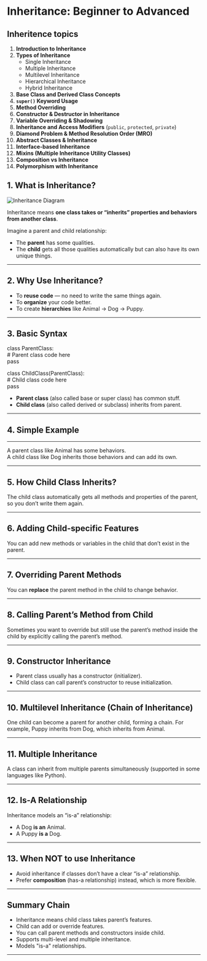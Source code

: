 # Inheritance: Beginner to Advanced
## Inheritence topics  


1. **Introduction to Inheritance**  
2. **Types of Inheritance**  
   - Single Inheritance  
   - Multiple Inheritance  
   - Multilevel Inheritance  
   - Hierarchical Inheritance  
   - Hybrid Inheritance  
3. **Base Class and Derived Class Concepts**  
4. **`super()` Keyword Usage**  
5. **Method Overriding**  
6. **Constructor & Destructor in Inheritance**  
7. **Variable Overriding & Shadowing**  
8. **Inheritance and Access Modifiers** (`public`, `protected`, `private`)  
9. **Diamond Problem & Method Resolution Order (MRO)**  
10. **Abstract Classes & Inheritance**  
11. **Interface-based Inheritance**  
12. **Mixins (Multiple Inheritance Utility Classes)**  
13. **Composition vs Inheritance**  
14. **Polymorphism with Inheritance**  



## 1. What is Inheritance?
![Inheritance Diagram](images/inheritance_diagram.png)  

Inheritance means **one class takes or “inherits” properties and behaviors from another class**.

Imagine a parent and child relationship:  
- The **parent** has some qualities.  
- The **child** gets all those qualities automatically but can also have its own unique things.

---

## 2. Why Use Inheritance?

- To **reuse code** — no need to write the same things again.  
- To **organize** your code better.  
- To create **hierarchies** like Animal → Dog → Puppy.

---

## 3. Basic Syntax
class ParentClass:  
    # Parent class code here  
    pass  

class ChildClass(ParentClass):  
    # Child class code here  
    pass  
- **Parent class** (also called base or super class) has common stuff.  
- **Child class** (also called derived or subclass) inherits from parent.  

---

## 4. Simple Example  


---

     

A parent class like Animal has some behaviors.  
A child class like Dog inherits those behaviors and can add its own. 

---

## 5. How Child Class Inherits?

The child class automatically gets all methods and properties of the parent, so you don’t write them again.

---

## 6. Adding Child-specific Features

You can add new methods or variables in the child that don’t exist in the parent.

---

## 7. Overriding Parent Methods



You can **replace** the parent method in the child to change behavior.

---

## 8. Calling Parent’s Method from Child



Sometimes you want to override but still use the parent’s method inside the child by explicitly calling the parent’s method.

---

## 9. Constructor Inheritance
 


- Parent class usually has a constructor (initializer).  
- Child class can call parent’s constructor to reuse initialization.

---

## 10. Multilevel Inheritance (Chain of Inheritance)



One child can become a parent for another child, forming a chain. For example, Puppy inherits from Dog, which inherits from Animal.

---

## 11. Multiple Inheritance





A class can inherit from multiple parents simultaneously (supported in some languages like Python).

---

## 12. Is-A Relationship

Inheritance models an “is-a” relationship:  
- A Dog **is an** Animal.  
- A Puppy **is a** Dog.

---

## 13. When NOT to use Inheritance

- Avoid inheritance if classes don’t have a clear “is-a” relationship.  
- Prefer **composition** (has-a relationship) instead, which is more flexible.

---

## Summary Chain

- Inheritance means child class takes parent’s features.  
- Child can add or override features.  
- You can call parent methods and constructors inside child.  
- Supports multi-level and multiple inheritance.  
- Models "is-a" relationships.

---

